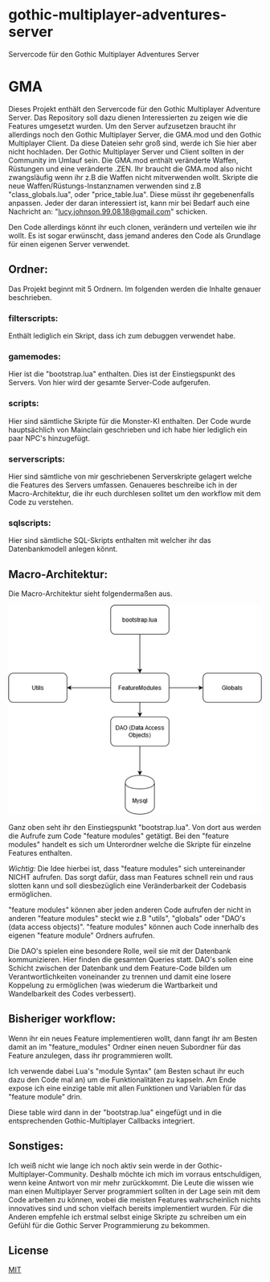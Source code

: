 # gothic-multiplayer-adventures-server
Servercode für den Gothic Multiplayer Adventures Server

# GMA

Dieses Projekt enthält den Servercode für den Gothic Multiplayer Adventure Server. Das Repository soll dazu dienen Interessierten zu zeigen wie die Features umgesetzt wurden. Um den Server aufzusetzen braucht ihr allerdings noch den Gothic Multiplayer Server, die GMA.mod und den Gothic Multiplayer Client. Da diese Dateien sehr groß sind, werde ich Sie hier aber nicht hochladen. Der Gothic Multiplayer Server und Client sollten in der Community im Umlauf sein. Die GMA.mod enthält veränderte Waffen, Rüstungen und eine veränderte .ZEN. 
Ihr braucht die GMA.mod also nicht zwangsläufig wenn ihr z.B die Waffen nicht mitverwenden wollt. 
Skripte die neue Waffen/Rüstungs-Instanznamen verwenden sind z.B "class_globals.lua", oder "price_table.lua". Diese müsst ihr gegebenenfalls anpassen. Jeder der daran interessiert ist, kann mir bei Bedarf auch eine Nachricht an: "lucy.johnson.99.08.18@gmail.com" schicken. 

Den Code allerdings könnt ihr euch clonen, verändern und verteilen wie ihr wollt. Es ist sogar erwünscht, dass jemand anderes den Code als Grundlage für einen eigenen Server verwendet. 

## Ordner:
Das Projekt beginnt mit 5 Ordnern. Im folgenden werden die Inhalte genauer beschrieben.

### filterscripts: 
Enthält lediglich ein Skript, dass ich zum debuggen verwendet habe.

### gamemodes:
Hier ist die "bootstrap.lua" enthalten. Dies ist der Einstiegspunkt des Servers. Von hier wird der gesamte Server-Code aufgerufen.

### scripts: 
Hier sind sämtliche Skripte für die Monster-KI enthalten. Der Code wurde hauptsächlich von Mainclain geschrieben und ich habe hier lediglich ein paar NPC's hinzugefügt.

### serverscripts: 
Hier sind sämtliche von mir geschriebenen Serverskripte gelagert welche die Features des Servers umfassen. Genaueres beschreibe ich in der Macro-Architektur, die ihr euch durchlesen solltet um den workflow mit dem Code zu verstehen.

### sqlscripts: 
Hier sind sämtliche SQL-Skripts enthalten mit welcher ihr das Datenbankmodell anlegen könnt.


## Macro-Architektur:

Die Macro-Architektur sieht folgendermaßen aus.

![Macroarchitektur](macro_architektur.png)

Ganz oben seht ihr den Einstiegspunkt "bootstrap.lua". Von dort aus werden die Aufrufe zum Code "feature modules" getätigt. Bei den "feature modules" handelt es sich um Unterordner welche die Skripte für einzelne Features enthalten.

*Wichtig:* Die Idee hierbei ist, dass "feature modules" sich untereinander NICHT aufrufen. Das sorgt dafür, dass man Features schnell rein und raus slotten kann und soll diesbezüglich eine Veränderbarkeit der Codebasis ermöglichen.

"feature modules" können aber jeden anderen Code aufrufen der nicht in anderen "feature modules" steckt wie z.B "utils", "globals" oder "DAO's (data access objects)". "feature modules" können auch Code innerhalb des eigenen "feature module" Ordners aufrufen.

Die DAO's spielen eine besondere Rolle, weil sie mit der Datenbank kommunizieren. Hier finden die gesamten Queries statt. DAO's sollen eine Schicht zwischen der Datenbank und dem Feature-Code bilden um Verantwortlichkeiten voneinander zu trennen und damit eine losere Koppelung zu ermöglichen (was wiederum die Wartbarkeit und Wandelbarkeit des Codes verbessert).

## Bisheriger workflow:

Wenn ihr ein neues Feature implementieren wollt, dann fangt ihr am Besten damit an im "feature_modules" Ordner einen neuen Subordner für das Feature anzulegen, dass ihr programmieren wollt. 

Ich verwende dabei Lua's "module Syntax" (am Besten schaut ihr euch dazu den Code mal an) um die Funktionalitäten zu kapseln. Am Ende expose ich eine einzige table mit allen Funktionen und Variablen für das "feature module" drin.

Diese table wird dann in der "bootstrap.lua" eingefügt und in die entsprechenden Gothic-Multiplayer Callbacks integriert.


## Sonstiges:

Ich weiß nicht wie lange ich noch aktiv sein werde in der Gothic-Multiplayer-Community. Deshalb möchte ich mich im vorraus entschuldigen, wenn keine Antwort von mir mehr zurückkommt. Die Leute die wissen wie man einen Multiplayer Server programmiert sollten in der Lage sein mit dem Code arbeiten zu können, wobei die meisten Features wahrscheinlich nichts innovatives sind und schon vielfach bereits implementiert wurden. Für die Anderen empfehle ich erstmal selbst einige Skripte zu schreiben um ein Gefühl für die Gothic Server Programmierung zu bekommen. 

## License
[MIT](https://choosealicense.com/licenses/mit/)

